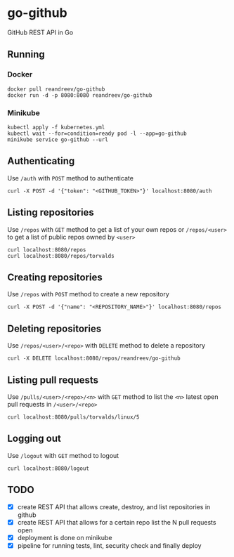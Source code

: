 # go-github
GitHub REST API in Go

## Running

### Docker

```
docker pull reandreev/go-github
docker run -d -p 8080:8080 reandreev/go-github
```

### Minikube

```
kubectl apply -f kubernetes.yml
kubectl wait --for=condition=ready pod -l --app=go-github
minikube service go-github --url
```

## Authenticating

Use `/auth` with `POST` method to authenticate

```
curl -X POST -d '{"token": "<GITHUB_TOKEN>"}' localhost:8080/auth
```

## Listing repositories

Use `/repos` with `GET` method to get a list of your own repos or `/repos/<user>` to get a list of public repos owned by `<user>`

```
curl localhost:8080/repos
curl localhost:8080/repos/torvalds
```

## Creating repositories

Use `/repos` with `POST` method to create a new repository

```
curl -X POST -d '{"name": "<REPOSITORY_NAME>"}' localhost:8080/repos
```

## Deleting repositories

Use `/repos/<user>/<repo>` with `DELETE` method to delete a repository

```
curl -X DELETE localhost:8080/repos/reandreev/go-github
```

## Listing pull requests

Use `/pulls/<user>/<repo>/<n>` with `GET` method to list the `<n>` latest open pull requests in `/<user>/<repo>`

```
curl localhost:8080/pulls/torvalds/linux/5
```

## Logging out

Use `/logout` with `GET` method to logout

```
curl localhost:8080/logout
```

## TODO  
- [X] create REST API that allows create, destroy, and list repositories in github  
- [X] create REST API that allows for a certain repo list the N pull requests open  
- [X] deployment is done on minikube  
- [X] pipeline for running tests, lint, security check and finally deploy  
